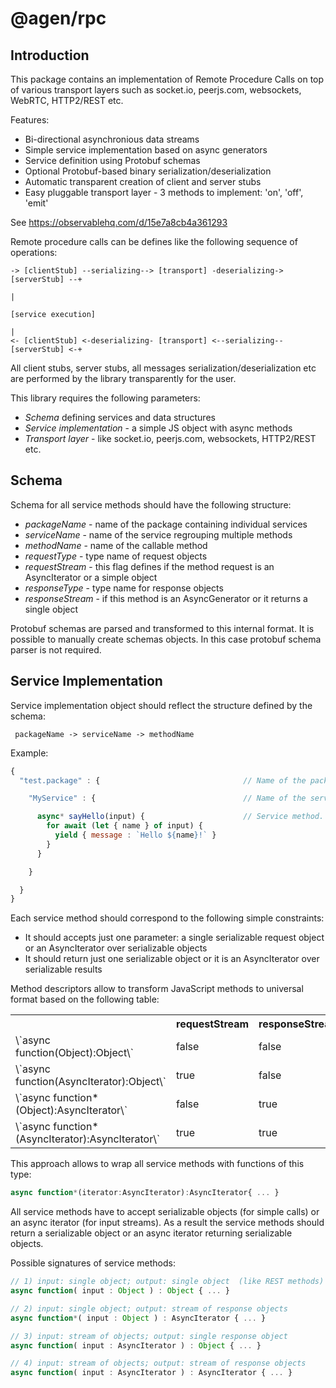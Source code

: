 @agen/rpc
===========

Introduction
------------

This package contains an implementation of Remote Procedure Calls
on top of various transport layers such as socket.io, peerjs.com,
websockets, WebRTC, HTTP2/REST etc.

Features:
* Bi-directional asynchronious data streams
* Simple service implementation based on async generators
* Service definition using Protobuf schemas
* Optional Protobuf-based binary serialization/deserialization
* Automatic transparent creation of client and server stubs
* Easy pluggable transport layer - 3 methods to implement: 'on', 'off', 'emit'

See https://observablehq.com/d/15e7a8cb4a361293

Remote procedure calls can be defines like the following sequence of operations: 
```
-> [clientStub] --serializing--> [transport] -deserializing-> [serverStub] --+
                                                                             |
                                                                  [service execution]
                                                                             |
<- [clientStub] <-deserializing- [transport] <--serializing-- [serverStub] <-+
```
All client stubs, server stubs, all messages serialization/deserialization etc 
are performed by the library transparently for the user.

This library requires the following parameters:
* *Schema* defining services and data structures
* *Service implementation* - a simple JS object with async methods
* *Transport layer* - like socket.io, peerjs.com, websockets, HTTP2/REST etc. 

Schema
------

Schema for all service methods should have the following structure:
* *packageName* - name of the package containing individual services
* *serviceName* - name of the service regrouping multiple methods
* *methodName* - name of the callable method
* *requestType* - type name of request objects
* *requestStream* - this flag defines if the method request is an AsyncIterator or a simple object
* *responseType* - type name for response objects
* *responseStream* - if this method is an AsyncGenerator or it returns a single object

Protobuf schemas are parsed and transformed to this internal format. 
It is possible to manually create schemas objects. In this case protobuf schema parser is not required.

Service Implementation
-----------------------

Service implementation object should reflect the structure defined by the schema:

```
 packageName -> serviceName -> methodName
```

Example:
```javascript
{
  "test.package" : {                                // Name of the package

    "MyService" : {                                 // Name of the service

      async* sayHello(input) {                      // Service method.
        for await (let { name } of input) {
          yield { message : `Hello ${name}!` }
        }
      }

    }

  }
}

```

Each service method should correspond to the following simple constraints:
* It should accepts just one parameter: a single serializable request object 
  or an AsyncIterator over serializable objects
* It should return just one serializable object or it is an AsyncIterator over 
  serializable results

Method descriptors allow to transform JavaScript methods to universal format based on the following table:
<table>
<tr><th></th><th>requestStream</th><th>responseStream</th></tr>
<tr><td>\`async function(Object):Object\`</td><td>false</td><td>false</td></tr>
<tr><td>\`async function(AsyncIterator):Object\`</td><td>true</td><td>false</td></tr>
<tr><td>\`async function*(Object):AsyncIterator\`</td><td>false</td><td>true</td></tr>
<tr><td>\`async function*(AsyncIterator):AsyncIterator\`</td><td>true</td><td>true</td></tr>
</table>


This approach allows to wrap all service methods with functions of this type:
```javascript
async function*(iterator:AsyncIterator):AsyncIterator{ ... }

```

All service methods have to accept serializable objects (for simple calls)
or an async iterator (for input streams). As a result the service methods 
should return a serializable object or an async iterator returning 
serializable objects.

Possible signatures of service methods:
```javascript
// 1) input: single object; output: single object  (like REST methods)
async function( input : Object ) : Object { ... }

// 2) input: single object; output: stream of response objects
async function*( input : Object ) : AsyncIterator { ... }

// 3) input: stream of objects; output: single response object
async function( input : AsyncIterator ) : Object { ... }

// 4) input: stream of objects; output: stream of response objects
async function( input : AsyncIterator ) : AsyncIterator { ... }
```

